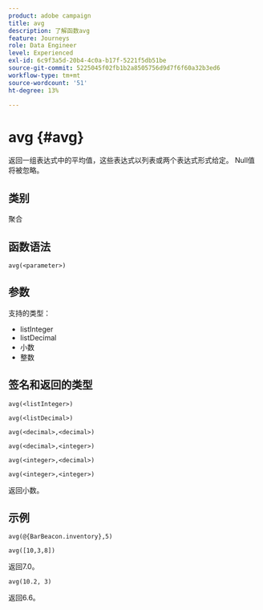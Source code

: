 ```yaml
---
product: adobe campaign
title: avg
description: 了解函数avg
feature: Journeys
role: Data Engineer
level: Experienced
exl-id: 6c9f3a5d-20b4-4c0a-b17f-5221f5db51be
source-git-commit: 5225045f02fb1b2a8505756d9d7f6f60a32b3ed6
workflow-type: tm+mt
source-wordcount: '51'
ht-degree: 13%

---
```


# avg {#avg}

返回一组表达式中的平均值，这些表达式以列表或两个表达式形式给定。 Null值将被忽略。


## 类别

聚合

## 函数语法

`avg(<parameter>)`

## 参数

支持的类型：

* listInteger
* listDecimal
* 小数
* 整数

## 签名和返回的类型

`avg(<listInteger>)`

`avg(<listDecimal>)`

`avg(<decimal>,<decimal>)`

`avg(<decimal>,<integer>)`

`avg(<integer>,<decimal>)`

`avg(<integer>,<integer>)`

返回小数。

## 示例

`avg(@{BarBeacon.inventory},5)`

`avg([10,3,8])`

返回7.0。

`avg(10.2, 3)`

返回6.6。
